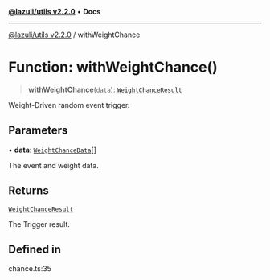 [**@lazuli/utils v2.2.0**](../README.md) • **Docs**

***

[@lazuli/utils v2.2.0](../globals.md) / withWeightChance

# Function: withWeightChance()

> **withWeightChance**(`data`): [`WeightChanceResult`](../interfaces/WeightChanceResult.md)

Weight-Driven random event trigger.

## Parameters

• **data**: [`WeightChanceData`](../interfaces/WeightChanceData.md)[]

The event and weight data.

## Returns

[`WeightChanceResult`](../interfaces/WeightChanceResult.md)

The Trigger result.

## Defined in

chance.ts:35
